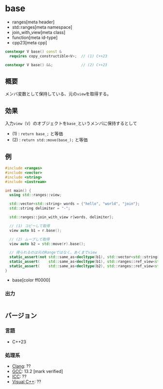 # base
* ranges[meta header]
* std::ranges[meta namespace]
* join_with_view[meta class]
* function[meta id-type]
* cpp23[meta cpp]

```cpp
constexpr V base() const &
  requires copy_constructible<V>;  // (1) C++23

constexpr V base() &&;             // (2) C++23
```

## 概要

メンバ変数として保持している、元の`view`を取得する。

## 効果

入力`view`（`V`）のオブジェクトを`base_`というメンバに保持するとして

- (1) : `return base_;` と等価
- (2) : `return std::move(base_);` と等価

## 例

```cpp example
#include <ranges>
#include <vector>
#include <string>
#include <iostream>

int main() {
  using std::ranges::view;

  std::vector<std::string> words = {"hello", "world", "join"};
  std::string delimiter = "-";

  std::ranges::join_with_view r{words, delimiter};

  // (1) コピーして取得
  view auto b1 = r.base();

  // (2) ムーブして取得
  view auto b2 = std::move(r).base();

  // 得られるのは元のRangeではなく、あくまでview
  static_assert(not std::same_as<decltype(b1), std::vector<std::string>>);
  static_assert(    std::same_as<decltype(b1), std::ranges::ref_view<std::vector<std::string>>>);
  static_assert(    std::same_as<decltype(b2), std::ranges::ref_view<std::vector<std::string>>>);
}
```
* base[color ff0000]

### 出力

```
```

## バージョン
### 言語
- C++23

### 処理系
- [Clang](/implementation.md#clang): ??
- [GCC](/implementation.md#gcc): 13.2 [mark verified]
- [ICC](/implementation.md#icc): ??
- [Visual C++](/implementation.md#visual_cpp): ??